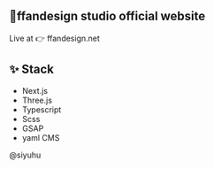 ## 🚀ffandesign studio official website

Live at 👉 ffandesign.net

## ✨ Stack

-   Next.js
-   Three.js
-   Typescript
-   Scss
-   GSAP
-   yaml CMS

@siyuhu
